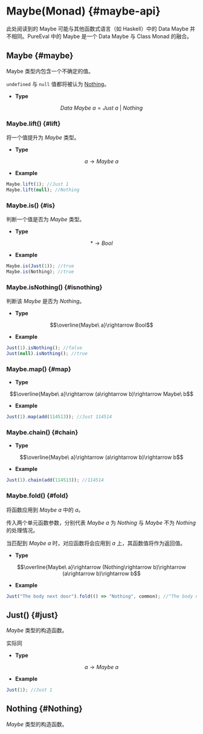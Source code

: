 # Maybe(Monad) {#maybe-api}

此处阅读到的 Maybe 可能与其他函数式语言（如 Haskell）中的 Data Maybe 并不相同。PureEval 中的 Maybe 是一个 Data Maybe 与 Class Monad 的融合。

## Maybe {#maybe}

Maybe 类型内包含一个不确定的值。

`undefined` 与 `null` 值都将被认为 [Nothing](#Noting)。

- **Type**

$$Data\ Maybe\ a=Just\ a\ |\ Nothing$$

### Maybe.lift() {#lift}

将一个值提升为 $Maybe$ 类型。

- **Type**

$$a\rightarrow Maybe\ a$$

- **Example**

```js
Maybe.lift(1); //Just 1
Maybe.lift(null); //Nothing
```

### Maybe.is() {#is}

判断一个值是否为 $Maybe$ 类型。

- **Type**

$$*\rightarrow Bool$$

- **Example**

```js
Maybe.is(Just(1)); //true
Maybe.is(Nothing); //true
```

### Maybe.isNothing() {#isnothing}

判断该 $Maybe$ 是否为 $Nothing$。

- **Type**

$$\overline{Maybe\ a}\rightarrow Bool$$

- **Example**

```js
Just(1).isNothing(); //false
Just(null).isNothing(); //true
```

### Maybe.map() {#map}

- **Type**

$$\overline{Maybe\ a}\rightarrow (a\rightarrow b)\rightarrow Maybe\ b$$

- **Example**

```js
Just(1).map(add(114513)); //Just 114514
```

### Maybe.chain() {#chain}

- **Type**

$$\overline{Maybe\ a}\rightarrow (a\rightarrow b)\rightarrow b$$

- **Example**

```js
Just(1).chain(add(114513)); //114514
```

### Maybe.fold() {#fold}

将函数应用到 $Maybe\ a$ 中的 $a$。

传入两个单元函数参数，分别代表 $Maybe\ a$ 为 $Nothing$ 与 $Maybe$ 不为 $Nothing$ 的处理情况。

当匹配到 $Maybe\ a$ 时，对应函数将会应用到 $a$ 上，其函数值将作为返回值。

- **Type**

$$\overline{Maybe\ a}\rightarrow (Nothing\rightarrow b)\rightarrow (a\rightarrow b)\rightarrow b$$

- **Example**

```js
Just("The body next door").fold(() => "Nothing", common); //"The body next door"
```

## Just() {#just}

$Maybe$ 类型的构造函数。

实际同

- **Type**

$$a\rightarrow Maybe\ a$$

- **Example**

```js
Just(1); //Just 1
```

## Nothing {#Nothing}

$Maybe$ 类型的构造函数。
